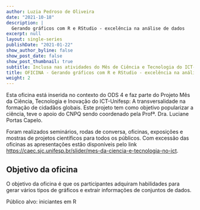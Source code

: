 ```yaml
---
author: Luzia Pedroso de Oliveira
date: "2021-10-18"
description: |
  Gerando gráficos com R e RStudio - excelência na análise de dados
excerpt: null
layout: single-series
publishDate: "2021-01-22"
show_author_byline: false
show_post_date: false
show_post_thumbnail: true
subtitle: Inclusa nas atividades do Mês de Ciência e Tecnologia do ICT-UNIFESP 2021
title: OFICINA - Gerando gráficos com R e RStudio - excelência na análise de dados 
weight: 2
---
```

Esta oficina está inserida no contexto do ODS 4 e faz parte do Projeto Mês da Ciência, Tecnologia e Inovação do ICT-Unifesp: A transversalidade na formação de cidadãos globais. Este projeto tem como objetivo popularizar a ciência, teve o apoio do CNPQ sendo coordenado pela Profª. Dra. Luciane Portas Capelo. 

Foram realizados seminários, rodas de conversa, oficinas, exposições e mostras de projetos científicos para todos os públicos. Com excessão das oficinas as apresentações estão disponíveis pelo link https://caec.sjc.unifesp.br/slider/mes-da-ciencia-e-tecnologia-no-ict.

## Objetivo da oficina

O objetivo da oficina é que os participantes adquiram habilidades para gerar vários tipos de gráficos e extrair informações de conjuntos de dados. 

Público alvo: iniciantes em R
